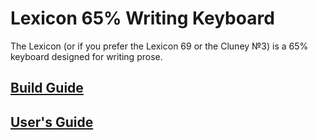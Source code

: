 # Lexicon 65% Writing Keyboard

The Lexicon (or if you prefer the Lexicon 69 or the Cluney №3) is a 65% keyboard designed for writing prose.

## [Build Guide](buildguide.md)

## [User's Guide](userguide.md)
